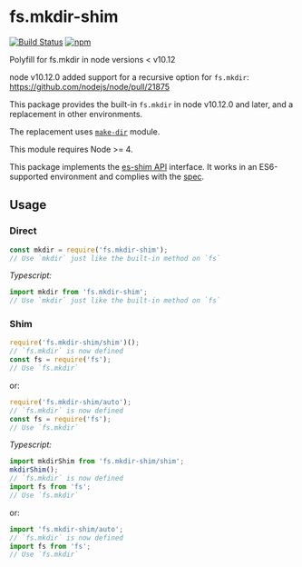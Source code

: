 # fs.mkdir-shim

<!-- markdownlint-disable MD013 -->
[![Build Status](https://secure.travis-ci.org/dex4er/js-fs.mkdir-shim.svg)](http://travis-ci.org/dex4er/js-fs.mkdir-shim) [![npm](https://img.shields.io/npm/v/fs.mkdir-shim.svg)](https://www.npmjs.com/package/fs.mkdir-shim)
<!-- markdownlint-enable MD013 -->

Polyfill for fs.mkdir in node versions &lt; v10.12

node v10.12.0 added support for a recursive option for `fs.mkdir`:
<https://github.com/nodejs/node/pull/21875>

This package provides the built-in `fs.mkdir` in node v10.12.0 and later,
and a replacement in other environments.

The replacement uses [`make-dir`](https://www.npmjs.com/package/make-dir)
module.

This module requires Node >= 4.

This package implements the [es-shim API](https://github.com/es-shims/api)
interface. It works in an ES6-supported environment and complies with the
[spec](http://www.ecma-international.org/ecma-262/6.0/).

## Usage

### Direct

```js
const mkdir = require('fs.mkdir-shim');
// Use `mkdir` just like the built-in method on `fs`
```

_Typescript:_

```ts
import mkdir from 'fs.mkdir-shim';
// Use `mkdir` just like the built-in method on `fs`
```

### Shim

```js
require('fs.mkdir-shim/shim')();
// `fs.mkdir` is now defined
const fs = require('fs');
// Use `fs.mkdir`
```

or:

```js
require('fs.mkdir-shim/auto');
// `fs.mkdir` is now defined
const fs = require('fs');
// Use `fs.mkdir`
```

_Typescript:_

```js
import mkdirShim from 'fs.mkdir-shim/shim';
mkdirShim();
// `fs.mkdir` is now defined
import fs from 'fs';
// Use `fs.mkdir`
```

or:

```js
import 'fs.mkdir-shim/auto';
// `fs.mkdir` is now defined
import fs from 'fs';
// Use `fs.mkdir`
```
